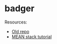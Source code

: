 badger
=======

Resources:

* [Old repo](https://github.com/mkmathur/badger-dubhacks)
* [MEAN stack tutorial](http://scotch.io/bar-talk/setting-up-a-mean-stack-single-page-application)